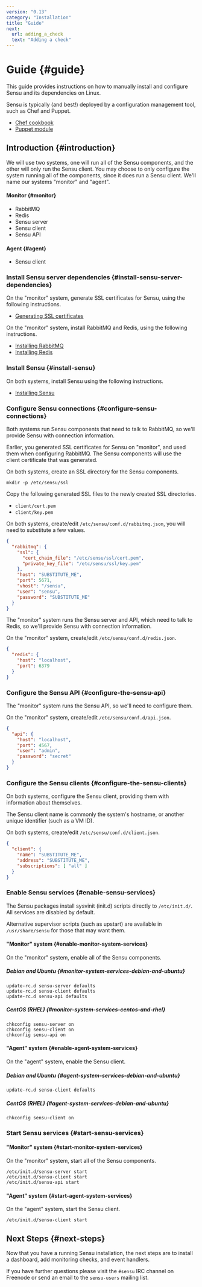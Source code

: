 ```yaml
---
version: "0.13"
category: "Installation"
title: "Guide"
next:
  url: adding_a_check
  text: "Adding a check"
---
```


# Guide {#guide}

This guide provides instructions on how to manually install and
configure Sensu and its dependencies on Linux.

Sensu is typically (and best!) deployed by a configuration management
tool, such as Chef and Puppet.

* [Chef cookbook](https://github.com/sensu/sensu-chef)
* [Puppet module](https://github.com/sensu/sensu-puppet)

## Introduction {#introduction}

We will use two systems, one will run all of the Sensu components, and
the other will only run the Sensu client. You may choose to only
configure the system running all of the components, since it does run
a Sensu client. We'll name our systems "monitor" and "agent".

#### Monitor {#monitor}

- RabbitMQ
- Redis
- Sensu server
- Sensu client
- Sensu API

#### Agent {#agent}

- Sensu client

### Install Sensu server dependencies {#install-sensu-server-dependencies}

On the "monitor" system, generate SSL certificates for Sensu, using
the following instructions.

- [Generating SSL certificates](certificates)

On the "monitor" system, install RabbitMQ and Redis, using the
following instructions.

- [Installing RabbitMQ](rabbitmq)
- [Installing Redis](redis)

### Install Sensu {#install-sensu}

On both systems, install Sensu using the following instructions.

- [Installing Sensu](packages)


### Configure Sensu connections {#configure-sensu-connections}

Both systems run Sensu components that need to talk to RabbitMQ, so
we'll provide Sensu with connection information.

Earlier, you generated SSL certificates for Sensu on "monitor", and
used them when configuring RabbitMQ. The Sensu components will use the
client certificate that was generated.

On both systems, create an SSL directory for the Sensu components.

~~~ shell
mkdir -p /etc/sensu/ssl
~~~

Copy the following generated SSL files to the newly created SSL
directories.

* `client/cert.pem`
* `client/key.pem`

On both systems, create/edit `/etc/sensu/conf.d/rabbitmq.json`, you
will need to substitute a few values.

~~~ json
{
  "rabbitmq": {
    "ssl": {
      "cert_chain_file": "/etc/sensu/ssl/cert.pem",
      "private_key_file": "/etc/sensu/ssl/key.pem"
    },
    "host": "SUBSTITUTE_ME",
    "port": 5671,
    "vhost": "/sensu",
    "user": "sensu",
    "password": "SUBSTITUTE_ME"
  }
}
~~~

The "monitor" system runs the Sensu server and API, which need to talk
to Redis, so we'll provide Sensu with connection information.

On the "monitor" system, create/edit `/etc/sensu/conf.d/redis.json`.

~~~ json
{
  "redis": {
    "host": "localhost",
    "port": 6379
  }
}
~~~

### Configure the Sensu API {#configure-the-sensu-api}

The "monitor" system runs the Sensu API, so we'll need to configure
them.

On the "monitor" system, create/edit `/etc/sensu/conf.d/api.json`.

~~~ json
{
  "api": {
    "host": "localhost",
    "port": 4567,
    "user": "admin",
    "password": "secret"
  }
}
~~~

### Configure the Sensu clients {#configure-the-sensu-clients}

On both systems, configure the Sensu client, providing them with
information about themselves.

The Sensu client name is commonly the system's hostname, or another
unique identifier (such as a VM ID).

On both systems, create/edit `/etc/sensu/conf.d/client.json`.

~~~ json
{
  "client": {
    "name": "SUBSTITUTE_ME",
    "address": "SUBSTITUTE_ME",
    "subscriptions": [ "all" ]
  }
}
~~~

### Enable Sensu services {#enable-sensu-services}

The Sensu packages install sysvinit (init.d) scripts directly to
`/etc/init.d/`. All services are disabled by default.

Alternative supervisor scripts (such as upstart) are available in
`/usr/share/sensu` for those that may want them.

#### "Monitor" system {#enable-monitor-system-services}

On the "monitor" system, enable all of the Sensu components.

##### Debian and Ubuntu {#monitor-system-services-debian-and-ubuntu}

~~~ shell
update-rc.d sensu-server defaults
update-rc.d sensu-client defaults
update-rc.d sensu-api defaults
~~~

##### CentOS (RHEL) {#monitor-system-services-centos-and-rhel}

~~~ shell
chkconfig sensu-server on
chkconfig sensu-client on
chkconfig sensu-api on
~~~

#### "Agent" system {#enable-agent-system-services}

On the "agent" system, enable the Sensu client.

##### Debian and Ubuntu {#agent-system-services-debian-and-ubuntu}

~~~ shell
update-rc.d sensu-client defaults
~~~

##### CentOS (RHEL) {#agent-system-services-debian-and-ubuntu}

~~~ shell
chkconfig sensu-client on
~~~

### Start Sensu services {#start-sensu-services}

#### "Monitor" system {#start-monitor-system-services}

On the "monitor" system, start all of the Sensu components.

~~~ shell
/etc/init.d/sensu-server start
/etc/init.d/sensu-client start
/etc/init.d/sensu-api start
~~~

#### "Agent" system {#start-agent-system-services}

On the "agent" system, start the Sensu client.

~~~ shell
/etc/init.d/sensu-client start
~~~

## Next Steps {#next-steps}

Now that you have a running Sensu installation, the next steps are to
install a dashboard, add monitoring checks, and event handlers.

If you have further questions please visit the `#sensu` IRC channel on
Freenode or send an email to the `sensu-users` mailing list.
